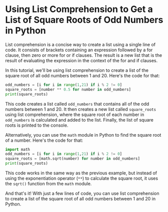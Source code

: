 # Using List Comprehension to Get a List of Square Roots of Odd Numbers in Python

List comprehension is a concise way to create a list using a single line of code. It consists of brackets containing an expression followed by a for clause, then zero or more for or if clauses. The result is a new list that is the result of evaluating the expression in the context of the for and if clauses.

In this tutorial, we'll be using list comprehension to create a list of the square root of all odd numbers between 1 and 20. Here's the code for that:

```python
odd_numbers = [i for i in range(1,21) if i % 2 != 0]
square_roots = [number ** 0.5 for number in odd_numbers]
print(square_roots)
```

This code creates a list called `odd_numbers` that contains all of the odd numbers between 1 and 20. It then creates a new list called `square_roots` using list comprehension, where the square root of each number in `odd_numbers` is calculated and added to the list. Finally, the list of square roots is printed to the console.

Alternatively, you can use the `math` module in Python to find the square root of a number. Here's the code for that:

```python
import math
odd_numbers = [i for i in range(1,21) if i % 2 != 0]
square_roots = [math.sqrt(number) for number in odd_numbers]
print(square_roots)
```

This code works in the same way as the previous example, but instead of using the exponentiation operator (`**`) to calculate the square root, it uses the `sqrt()` function from the `math` module.

And that's it! With just a few lines of code, you can use list comprehension to create a list of the square root of all odd numbers between 1 and 20 in Python.
